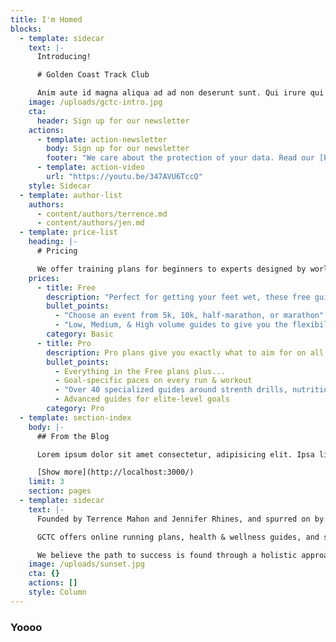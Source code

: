```yaml
---
title: I'm Homed
blocks:
  - template: sidecar
    text: |-
      Introducing!

      # Golden Coast Track Club

      Anim aute id magna aliqua ad ad non deserunt sunt. Qui irure qui lorem cupidatat commodo. Elit sunt amet fugiat veniam occaecat fugiat aliqua ad ad non deserunt sunt
    image: /uploads/gctc-intro.jpg
    cta:
      header: Sign up for our newsletter
    actions:
      - template: action-newsletter
        body: Sign up for our newsletter
        footer: "We care about the protection of your data. Read our [Privacy Policy](http://localhost:3002/templates/home#)."
      - template: action-video
        url: "https://youtu.be/347AVU6TccQ"
    style: Sidecar
  - template: author-list
    authors:
      - content/authors/terrence.md
      - content/authors/jen.md
  - template: price-list
    heading: |-
      # Pricing

      We offer training plans for beginners to experts designed by world-class coaches and athletes.
    prices:
      - title: Free
        description: "Perfect for getting your feet wet, these free guides will give keep your training balanced and ensure your progress steadily."
        bullet_points:
          - "Choose an event from 5k, 10k, half-marathon, or marathon"
          - "Low, Medium, & High volume guides to give you the flexibility you need"
        category: Basic
      - title: Pro
        description: Pro plans give you exactly what to aim for on all runs and workouts with paces based on your target goal time.
        bullet_points:
          - Everything in the Free plans plus...
          - Goal-specific paces on every run & workout
          - "Over 40 specialized guides around strenth drills, nutrition and mindfulness tips"
          - Advanced guides for elite-level goals
        category: Pro
  - template: section-index
    body: |-
      ## From the Blog

      Lorem ipsum dolor sit amet consectetur, adipisicing elit. Ipsa libero labore natus atque, ducimus sed.

      [Show more](http://localhost:3000/)
    limit: 3
    section: pages
  - template: sidecar
    text: |-
      Founded by Terrence Mahon and Jennifer Rhines, and spurred on by our team of professional runners, Golden Coast Track Club is about teaching athletes the fundamentals of sport and life. As the name suggests we are located on the California Coast in San Diego, but no one is limited from joining our athletic community.

      GCTC offers online running plans, health & wellness guides, and strength programs so people all over the world have the opportunity to get involved. These programs range from fundamental to highly individualized, with access to information provided by world class coaches and athletes.

      We believe the path to success is found through a holistic approach to training and a strong sense of community. This culture is what fuels GCTC, and helps our runners to stay committed to their athletic endeavors. By joining our team you are taking the first step in breaking down barriers and achieving your goals.
    image: /uploads/sunset.jpg
    cta: {}
    actions: []
    style: Column
---
```


### Yoooo
